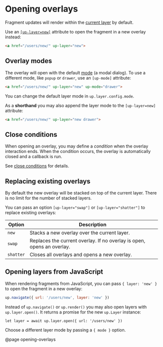 Opening overlays
================

Fragment updates will render within the [current layer](/up.layer.current) by default.

Use an [`[up-layer=new]`](/a-up-layer-new) attribute to open the fragment in a new overlay instead:

```html
<a href="/users/new/" up-layer="new">
```

Overlay modes
-------------

The overlay will open with the default [mode](/layer-terminology) (a modal dialog).
To use a different mode, like `popup` or `drawer`, use an `[up-mode]` attribute:

```html
<a href="/users/new/" up-layer="new" up-mode="drawer">
```

You can change the default layer mode in `up.layer.config.mode`.

As a **shorthand** you may also append the layer mode to the `[up-layer=new]` attribute:

```html
<a href="/users/new/" up-layer="new drawer">
```

Close conditions
----------------

When opening an overlay, you may define a *condition* when the overlay interaction ends.
When the condition occurs, the overlay is automatically closed and a callback is run.

See [close conditions](/closing-overlays#close-conditions) for details.


Replacing existing overlays
---------------------------

By default the new overlay will be stacked on top of the current layer. There is no limit for the number of stacked layers.

You can pass an option `[up-layer="swap"]` or `[up-layer="shatter"]` to replace existing overlays:

| Option     | Description                                                            |
| ---------- | ---------------------------------------------------------------------- |
| `new`      | Stacks a new overlay over the current layer.                           |
| `swap`     | Replaces the current overlay. If no overlay is open, opens an overlay. |
| `shatter`  | Closes all overlays and opens a new overlay.                           |


Opening layers from JavaScript
------------------------------

When rendering fragments from JavaScript, you can pass `{ layer: 'new' }` to open the fragment in a new overlay:

```js
up.navigate({ url: '/users/new', layer: 'new' })
```

Instead of `up.navigate()` or `up.render()` you may also open layers with `up.layer.open()`.
It returns a promise for the new `up.Layer` instance:

```
let layer = await up.layer.open({ url: '/users/new' })
```

Choose a different layer mode by passing a `{ mode }` option.

@page opening-overlays
